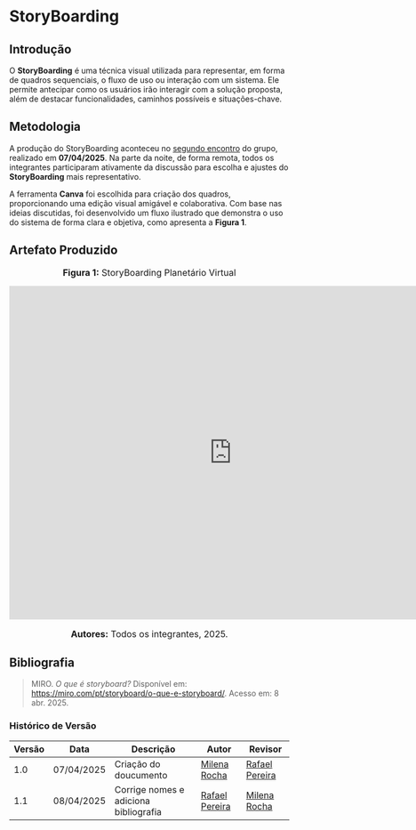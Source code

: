 # StoryBoarding

## Introdução

O **StoryBoarding** é uma técnica visual utilizada para representar, em forma de quadros sequenciais, o fluxo de uso ou interação com um sistema. Ele permite antecipar como os usuários irão interagir com a solução proposta, além de destacar funcionalidades, caminhos possíveis e situações-chave.


## Metodologia

A produção do StoryBoarding aconteceu no [segundo encontro](/Base/Extra/Atas/ata2.md) do grupo, realizado em **07/04/2025**. Na parte da noite, de forma remota, todos os integrantes participaram ativamente da discussão para escolha e ajustes do **StoryBoarding** mais representativo.

A ferramenta **Canva** foi escolhida para criação dos quadros, proporcionando uma edição visual amigável e colaborativa. Com base nas ideias discutidas, foi desenvolvido um fluxo ilustrado que demonstra o uso do sistema de forma clara e objetiva, como apresenta a **Figura 1**.

<a id="artefato"></a>

## Artefato Produzido

<font size="3"><p style="text-align: center"><b>Figura 1:</b> StoryBoarding Planetário Virtual</p></font>

<center> <iframe src="https://www.canva.com/design/DAGj_9Yynj8/b9Jo3qVPJUZFJ4YuWLS5-g/view?embed" width="800" height="600" allowfullscreen="allowfullscreen" loading="lazy" style="border: none;"></iframe> </center>
<font size="3"><p style="text-align: center"><b>Autores:</b> Todos os integrantes, 2025.</p></font>

## Bibliografia

> MIRO. *O que é storyboard?* Disponível em: <https://miro.com/pt/storyboard/o-que-e-storyboard/>. Acesso em: 8 abr. 2025.

### **Histórico de Versão**

| Versão | Data       | Descrição                         | Autor               | Revisor            |
|--------|------------|-----------------------------------|---------------------|--------------------|
| 1.0    | 07/04/2025 | Criação do doucumento      | [Milena Rocha](https://github.com/milenafrocha) | [Rafael Pereira](https://github.com/rafgpereira) |
| 1.1   | 08/04/2025 | Corrige nomes e adiciona bibliografia     | [Rafael Pereira](https://github.com/rafgpereira) | [Milena Rocha](https://github.com/milenafrocha) |

